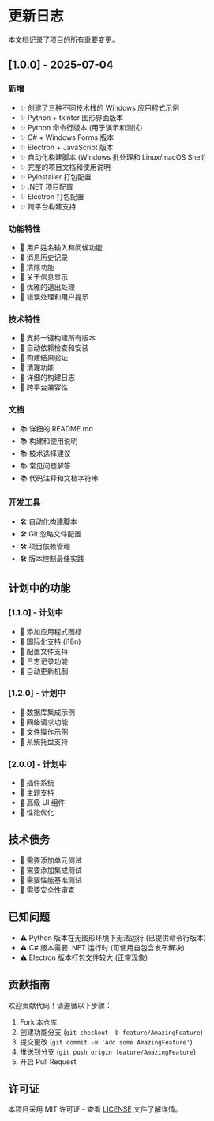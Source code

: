 # 更新日志

本文档记录了项目的所有重要变更。

## [1.0.0] - 2025-07-04

### 新增
- ✨ 创建了三种不同技术栈的 Windows 应用程式示例
- ✨ Python + tkinter 图形界面版本
- ✨ Python 命令行版本 (用于演示和测试)
- ✨ C# + Windows Forms 版本
- ✨ Electron + JavaScript 版本
- ✨ 自动化构建脚本 (Windows 批处理和 Linux/macOS Shell)
- ✨ 完整的项目文档和使用说明
- ✨ PyInstaller 打包配置
- ✨ .NET 项目配置
- ✨ Electron 打包配置
- ✨ 跨平台构建支持

### 功能特性
- 🎯 用户姓名输入和问候功能
- 🎯 消息历史记录
- 🎯 清除功能
- 🎯 关于信息显示
- 🎯 优雅的退出处理
- 🎯 错误处理和用户提示

### 技术特性
- 🔧 支持一键构建所有版本
- 🔧 自动依赖检查和安装
- 🔧 构建结果验证
- 🔧 清理功能
- 🔧 详细的构建日志
- 🔧 跨平台兼容性

### 文档
- 📚 详细的 README.md
- 📚 构建和使用说明
- 📚 技术选择建议
- 📚 常见问题解答
- 📚 代码注释和文档字符串

### 开发工具
- 🛠️ 自动化构建脚本
- 🛠️ Git 忽略文件配置
- 🛠️ 项目依赖管理
- 🛠️ 版本控制最佳实践

## 计划中的功能

### [1.1.0] - 计划中
- 🔮 添加应用程式图标
- 🔮 国际化支持 (i18n)
- 🔮 配置文件支持
- 🔮 日志记录功能
- 🔮 自动更新机制

### [1.2.0] - 计划中
- 🔮 数据库集成示例
- 🔮 网络请求功能
- 🔮 文件操作示例
- 🔮 系统托盘支持

### [2.0.0] - 计划中
- 🔮 插件系统
- 🔮 主题支持
- 🔮 高级 UI 组件
- 🔮 性能优化

## 技术债务

- 🔧 需要添加单元测试
- 🔧 需要添加集成测试
- 🔧 需要性能基准测试
- 🔧 需要安全性审查

## 已知问题

- ⚠️ Python 版本在无图形环境下无法运行 (已提供命令行版本)
- ⚠️ C# 版本需要 .NET 运行时 (可使用自包含发布解决)
- ⚠️ Electron 版本打包文件较大 (正常现象)

## 贡献指南

欢迎贡献代码！请遵循以下步骤：

1. Fork 本仓库
2. 创建功能分支 (`git checkout -b feature/AmazingFeature`)
3. 提交更改 (`git commit -m 'Add some AmazingFeature'`)
4. 推送到分支 (`git push origin feature/AmazingFeature`)
5. 开启 Pull Request

## 许可证

本项目采用 MIT 许可证 - 查看 [LICENSE](LICENSE) 文件了解详情。